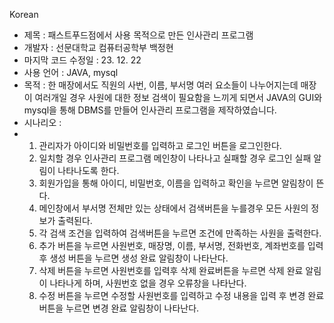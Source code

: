 Korean
- 제목 : 패스트푸드점에서 사용 목적으로 만든 인사관리 프로그램
- 개발자 : 선문대학교 컴퓨터공학부 백정현
- 마지막 코드 수정일 : 23. 12. 22
- 사용 언어 : JAVA, mysql
- 목적 : 한 매장에서도 직원의 사번, 이름, 부서명 여러 요소들이 나누어지는데 매장이 여러개일 경우 사원에 대한 정보 검색이 필요함을 느끼게 되면서 JAVA의 GUI와 mysql을 통해 DBMS를 만들어 인사관리 프로그램을 제작하였습니다.
- 시나리오 :
- 1. 관리자가 아이디와 비밀번호를 입력하고 로그인 버튼을 로그인한다.
  2. 일치할 경우 인사관리 프로그램 메인창이 나타나고 실패할 경우 로그인 실패 알림이 나타나도록 한다.
  3. 회원가입을 통해 아이디, 비밀번호, 이름을 입력하고 확인을 누르면 알림창이 뜬다.
  4. 메인창에서 부서명 전체만 있는 상태에서 검색버튼을 누를경우 모든 사원의 정보가 출력된다.
  5. 각 검색 조건을 입력하여 검색버튼을 누르면 조건에 만족하는 사원을 출력한다.
  6. 추가 버튼을 누르면 사원번호, 매장명, 이름, 부서명, 전화번호, 계좌번호를 입력후 생성 버튼을 누르면 생성 완료 알림창이 나타난다.
  7. 삭제 버튼을 누르면 사원번호를 입력후 삭제 완료버튼을 누르면 삭제 완료 알림이 나타나게 하며, 사원번호 없을 경우 오류창을 나타난다.
  8. 수정 버튼을 누르면 수정할 사원번호를 입력하고 수정 내용을 입력 후 변경 완료 버튼을 누르면 변경 완료 알림창이 나타난다.
